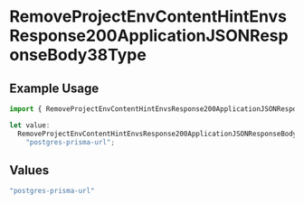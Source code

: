 # RemoveProjectEnvContentHintEnvsResponse200ApplicationJSONResponseBody38Type

## Example Usage

```typescript
import { RemoveProjectEnvContentHintEnvsResponse200ApplicationJSONResponseBody38Type } from "@vercel/sdk/models/operations/removeprojectenv.js";

let value:
  RemoveProjectEnvContentHintEnvsResponse200ApplicationJSONResponseBody38Type =
    "postgres-prisma-url";
```

## Values

```typescript
"postgres-prisma-url"
```